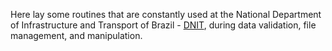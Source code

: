 Here lay some routines that are constantly used at the National Department of Infrastructure and Transport of Brazil - [DNIT](https://www.gov.br/dnit/), during data validation, file management, and manipulation.